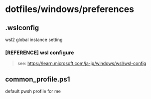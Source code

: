 # dotfiles/windows/preferences

## .wslconfig

wsl2 global instance setting

### [REFERENCE] wsl configure

> see: https://learn.microsoft.com/ja-jp/windows/wsl/wsl-config

## common_profile.ps1

default pwsh profile for me

